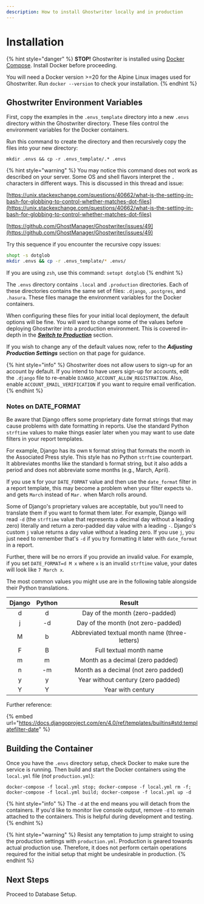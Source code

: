 ```yaml
---
description: How to install Ghostwriter locally and in production
---
```


# Installation

{% hint style="danger" %}
**STOP!** Ghostwriter is installed using [Docker Compose](https://docs.docker.com/compose/). Install Docker before proceeding.

You will need a Docker version >=20 for the Alpine Linux images used for Ghostwriter. Run `docker --version` to check your installation.
{% endhint %}

## Ghostwriter Environment Variables

First, copy the examples in the `.envs_template` directory into a new `.envs` directory within the Ghostwriter directory. These files control the environment variables for the Docker containers.

Run this command to create the directory and then recursively copy the files into your new directory:

`mkdir .envs && cp -r .envs_template/.* .envs`

{% hint style="warning" %}
You may notice this command does not work as described on your server. Some OS and shell flavors interpret the `.` characters in different ways. This is discussed in this thread and issue:

[https://unix.stackexchange.com/questions/40662/what-is-the-setting-in-bash-for-globbing-to-control-whether-matches-dot-files](https://unix.stackexchange.com/questions/40662/what-is-the-setting-in-bash-for-globbing-to-control-whether-matches-dot-files)

[https://github.com/GhostManager/Ghostwriter/issues/49](https://github.com/GhostManager/Ghostwriter/issues/49)

Try this sequence if you encounter the recursive copy issues:

```bash
shopt -s dotglob
mkdir .envs && cp -r .envs_template/* .envs/ 
```

If you are using `zsh`, use this command: `setopt dotglob`
{% endhint %}

The `.envs` directory contains `.local` and `.production` directories. Each of these directories contains the same set of files: `.django`, `.postgres`, and `.hasura`. These files manage the environment variables for the Docker containers.

When configuring these files for your initial local deployment, the default options will be fine. You will want to change some of the values before deploying Ghostwriter into a production environment. This is covered in-depth in the [_**Switch to Production**_](../production.md) section.

If you wish to change any of the default values now, refer to the _**Adjusting Production Settings**_ section on that page for guidance.

{% hint style="info" %}
Ghostwriter does not allow users to sign-up for an account by default. If you intend to have users sign-up for accounts, edit the `.django` file to re-enable `DJANGO_ACCOUNT_ALLOW_REGISTRATION`. Also, enable `ACCOUNT_EMAIL_VERIFICATION` if you want to require email verification.&#x20;
{% endhint %}

### Notes on DATE\_FORMAT

Be aware that Django offers some proprietary date format strings that may cause problems with date formatting in reports. Use the standard Python `strftime` values to make things easier later when you may want to use date filters in your report templates.

For example, Django has its own `N` format string that formats the month in the Associated Press style. This style has no Python `strftime` counterpart. It abbreviates months like the standard `b` format string, but it also adds a period and does not abbreviate some months (e.g., March, April).

If you use `N` for your `DATE_FORMAT` value and then use the `date_format` filter in a report template, this may become a problem when your filter expects `%b.` and gets `March` instead of `Mar.` when March rolls around.

Some of Django's proprietary values are acceptable, but you'll need to translate them if you want to format them later. For example, Django will read `-d` (the `strftime` value that represents a decimal day without a leading zero) literally and return a zero-padded day value with a leading `-`. Django's custom `j` value returns a day value without a leading zero. If you use `j`, you just need to remember that's `-d` if you try formatting it later with `date_format` in a report.

Further, there will be no errors if you provide an invalid value. For example, if you set `DATE_FORMAT=d M x` where `x` is an invalid `strftime` value, your dates will look like `7 March x`.

The most common values you might use are in the following table alongside their Python translations.

| Django | Python |                     Result                     |
| :----: | :----: | :--------------------------------------------: |
|    d   |    d   |         Day of the month (zero-padded)         |
|    j   |   -d   |       Day of the month (not zero-padded)       |
|    M   |    b   | Abbreviated textual month name (three-letters) |
|    F   |    B   |             Full textual month name            |
|    m   |    m   |        Month as a decimal (zero padded)        |
|    n   |   -m   |      Month as a decimal (not zero padded)      |
|    y   |    y   |       Year without century (zero padded)       |
|    Y   |    Y   |                Year with century               |

Further reference:

{% embed url="https://docs.djangoproject.com/en/4.0/ref/templates/builtins#std:templatefilter-date" %}

## Building the Container

Once you have the `.envs` directory setup, check Docker to make sure the service is running. Then build and start the Docker containers using the `local.yml` file (_not_ `production.yml`):

`docker-compose -f local.yml stop; docker-compose -f local.yml rm -f; docker-compose -f local.yml build; docker-compose -f local.yml up -d`

{% hint style="info" %}
The `-d` at the end means you will detach from the containers. If you'd like to monitor live console output, remove `-d` to remain attached to the containers. This is helpful during development and testing.
{% endhint %}

{% hint style="warning" %}
Resist any temptation to jump straight to using the production settings with `production.yml`. Production is geared towards actual production use. Therefore, it does not perform certain operations required for the initial setup that might be undesirable in production.
{% endhint %}

## Next Steps

Proceed to Database Setup.

